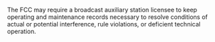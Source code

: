 The FCC may require a broadcast auxiliary station licensee to keep operating and maintenance records necessary to resolve conditions of actual or potential interference, rule violations, or deficient technical operation.

